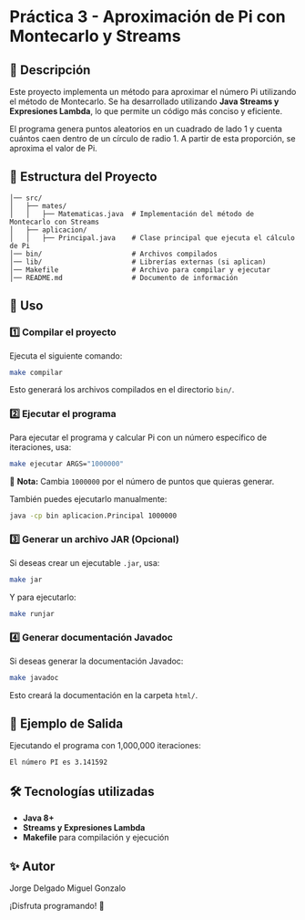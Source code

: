 # Práctica 3 - Aproximación de Pi con Montecarlo y Streams

## 📌 Descripción
Este proyecto implementa un método para aproximar el número Pi utilizando el método de Montecarlo. Se ha desarrollado utilizando **Java Streams y Expresiones Lambda**, lo que permite un código más conciso y eficiente.

El programa genera puntos aleatorios en un cuadrado de lado 1 y cuenta cuántos caen dentro de un círculo de radio 1. A partir de esta proporción, se aproxima el valor de Pi.

## 📂 Estructura del Proyecto
```
│── src/
│   ├── mates/
│   │   ├── Matematicas.java  # Implementación del método de Montecarlo con Streams
│   ├── aplicacion/
│   │   ├── Principal.java    # Clase principal que ejecuta el cálculo de Pi
│── bin/                      # Archivos compilados
│── lib/                      # Librerías externas (si aplican)
│── Makefile                  # Archivo para compilar y ejecutar
│── README.md                 # Documento de información
```

## 🚀 Uso
### 1️⃣ Compilar el proyecto
Ejecuta el siguiente comando:
```sh
make compilar
```
Esto generará los archivos compilados en el directorio `bin/`.

### 2️⃣ Ejecutar el programa
Para ejecutar el programa y calcular Pi con un número específico de iteraciones, usa:
```sh
make ejecutar ARGS="1000000"
```
📌 **Nota:** Cambia `1000000` por el número de puntos que quieras generar.

También puedes ejecutarlo manualmente:
```sh
java -cp bin aplicacion.Principal 1000000
```

### 3️⃣ Generar un archivo JAR (Opcional)
Si deseas crear un ejecutable `.jar`, usa:
```sh
make jar
```
Y para ejecutarlo:
```sh
make runjar
```

### 4️⃣ Generar documentación Javadoc
Si deseas generar la documentación Javadoc:
```sh
make javadoc
```
Esto creará la documentación en la carpeta `html/`.

## 📌 Ejemplo de Salida
Ejecutando el programa con 1,000,000 iteraciones:
```
El número PI es 3.141592
```

## 🛠 Tecnologías utilizadas
- **Java 8+**
- **Streams y Expresiones Lambda**
- **Makefile** para compilación y ejecución

## ✨ Autor
Jorge Delgado
Miguel Gonzalo


¡Disfruta programando! 🚀
